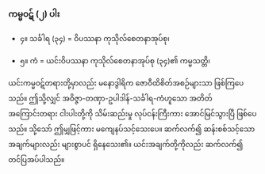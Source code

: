 ### ကမ္မဝဋ် (၂) ပါး

- ၄။ သင်္ခါရ (၃၄) = ဝိပဿနာ ကုသိုလ်စေတနာအုပ်စု၊

- ၅။ ကံ = ယင်းဝိပဿနာ ကုသိုလ်စေတနာအုပ်စု (၃၄)၏ ကမ္မသတ္တိ၊

ယင်းကမ္မဝဋ်တရားတို့မှာလည်း မနောဒွါရိက ဇောဝီထိစိတ်အစဉ်များသာ ဖြစ်ကြပေသည်။ 
ဤသို့လျှင် အဝိဇ္ဇာ-တဏှာ-ဥပါဒါန်-သင်္ခါရ-ကံဟူသော အတိတ်အကြောင်းတရား ငါးပါးတို့ကို သိမ်းဆည်းမှု လုပ်ငန်းကြီးကား အောင်မြင်သွားပြီ ဖြစ်ပေသည်။ 
သို့သော် ဤမျှဖြင့်ကား မကျေနပ်သင့်သေးပေ။ 
ဆက်လက်၍ ဆန်းစစ်သင့်သော အချက်များလည်း များစွာပင် ရှိနေသေး၏။ 
ယင်းအချက်တို့ကိုလည်း ဆက်လက်၍ တင်ပြအပ်ပါသည်။